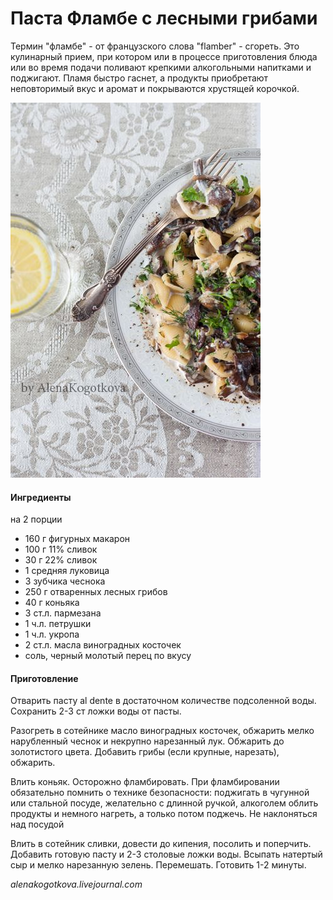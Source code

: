 # Паста Фламбе с лесными грибами

Термин "фламбе" - от французского слова "flamber" - сгореть. Это кулинарный прием, при котором или в процессе приготовления блюда или во время подачи поливают крепкими алкогольными напитками и поджигают. Пламя быстро гаснет, а продукты приобретают неповторимый вкус и аромат и покрываются хрустящей корочкой.

![Паста Фламбе с лесными грибами](../../pics/50ee5dcb53a0384a1c5a70081ca163dd.jpg)

#### Ингредиенты
на 2 порции

* 160 г фигурных макарон
* 100 г 11% сливок
* 30 г 22% сливок
* 1 средняя луковица
* 3 зубчика чеснока
* 250 г отваренных лесных грибов
* 40 г коньяка
* 3 ст.л. пармезана
* 1 ч.л. петрушки
* 1 ч.л. укропа
* 2 ст.л. масла виноградных косточек
* соль, черный молотый перец по вкусу

#### Приготовление

Отварить пасту al dente в достаточном количестве подсоленной воды. Сохранить 2-3 ст ложки воды от пасты.

Разогреть в сотейнике масло виноградных косточек, обжарить мелко нарубленный чеснок и некрупно нарезанный лук. Обжарить до золотистого цвета. Добавить грибы \(если крупные, нарезать\), обжарить.

Влить коньяк. Осторожно фламбировать. При фламбировании обязательно помнить о технике безопасности: поджигать в чугунной или стальной посуде, желательно с длинной ручкой, алкоголем облить продукты и немного нагреть, а только потом поджечь. Не наклоняться над посудой

Влить в сотейник сливки, довести до кипения, посолить и поперчить. Добавить готовую пасту и 2-3 столовые ложки воды. Всыпать натертый сыр и мелко нарезанную зелень. Перемешать. Готовить 1-2 минуты.

*alenakogotkova.livejournal.com*
